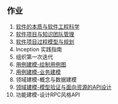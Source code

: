 ## 作业

1. [软件的本质与软件工程科学](hw1)
2. [软件项目与知识团队管理](hw2)
3. [软件项目过程模型与规划](hw3)
4. Inception 实践指南
5. 组织第一次迭代
6. [用例建模-绘制用例图](hw6)
7. [用例建模-业务建模](hw7)
8. 领域建模-概念与数据建模
9. [领域建模-模型验证与面向资源的API设计](hw9)
10. 功能建模-设计RPC风格API
